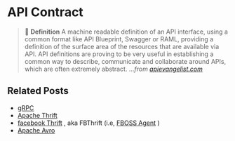 # API Contract

> :book: **Definition** A machine readable definition of an API interface, using a common format like API Blueprint, Swagger or RAML, providing a definition of the surface area of the resources that are available via API. API definitions are proving to be very useful in establishing a common way to describe, communicate and collaborate around APIs, which are often extremely abstract. ..._from [apievangelist.com](https://apievangelist.com/2014/07/15/an-api-definition-as-the-truth-in-the-api-contract/)_ 

## Related Posts

- [gRPC](https://grpc.io/)
- [Apache Thrift](https://thrift.apache.org/)
- [facebook Thrift](https://github.com/facebook/fbthrift) , aka FBThrift (i.e, [FBOSS Agent](https://github.com/facebook/fboss/tree/master/fboss/agent) )
- [Apache Avro](https://avro.apache.org/)
